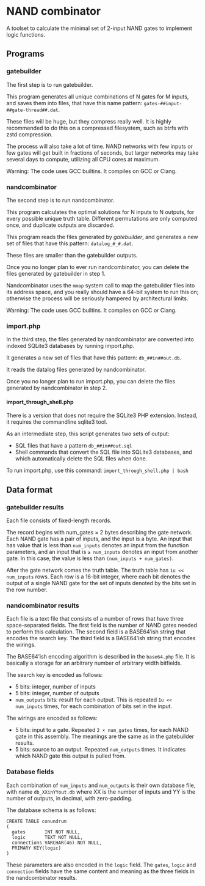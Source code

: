 # NAND combinator

A toolset to calculate the minimal set of 2-input NAND gates
to implement logic functions.

## Programs

### gatebuilder

The first step is to run gatebuilder.

This program generates all unique combinations of N gates for M inputs,
and saves them into files, that have this name pattern:
`gates-##input-##gate-thread##.dat`.

These files will be huge, but they compress really well.
It is highly recommended to do this on a compressed filesystem,
such as btrfs with zstd compression.

The process will also take a lot of time. NAND networks with few inputs
or few gates will get built in fractions of seconds, but larger networks
may take several days to compute, utilizing all CPU cores at maximum.

Warning: The code uses GCC builtins. It compiles on GCC or Clang.

### nandcombinator

The second step is to run nandcombinator.

This program calculates the optimal solutions for N inputs to N outputs,
for every possible unique truth table.
Different permutations are only computed once,
and duplicate outputs are discarded.

This program reads the files generated by *gatebuilder*,
and generates a new set of files that have this pattern:
`datalog_#_#.dat`.

These files are smaller than the gatebuilder outputs.

Once you no longer plan to ever run nandcombinator,
you can delete the files generated by gatebuilder in step 1.

Nandcombinator uses the `mmap` system call to map
the gatebuilder files into its address space,
and you really should have a 64-bit system to run this on;
otherwise the process will be seriously hampered by architectural limits.

Warning: The code uses GCC builtins. It compiles on GCC or Clang.

### import.php

In the third step, the files generated by nandcombinator are
converted into indexed SQLite3 databases by running import.php.

It generates a new set of files that have this pattern:
`db_##in##out.db`.

It reads the datalog files generated by nandcombinator.

Once you no longer plan to run import.php,
you can delete the files generated by nandcombinator in step 2.

#### import_through_shell.php

There is a version that does not require the SQLite3 PHP extension.
Instead, it requires the commandline sqlite3 tool.

As an intermediate step, this script generates two sets of output:

* SQL files that have a pattern `db_##in##out.sql`
* Shell commands that convert the SQL file into SQLite3 databases, and which automatically delete the SQL files when done.

To run import.php, use this command: `import_through_shell.php | bash`

## Data format

### gatebuilder results

Each file consists of fixed-length records.

The record begins with num_gates × 2 bytes describing the gate network.
Each NAND gate has a pair of inputs, and the input is a byte.
An input that has value that is less than `num_inputs` denotes
an input from the function parameters, and an input that is `≥ num_inputs`
denotes an input from another gate.
In this case, the value is less than `(num_inputs + num_gates)`.

After the gate network comes the truth table.
The truth table has `1u << num_inputs` rows.
Each row is a 16-bit integer, where each bit denotes the output of a single
NAND gate for the set of inputs denoted by the bits set in the row number.

### nandcombinator results

Each file is a text file that consists of a number of rows that have three
space-separated fields.
The first field is the number of NAND gates needed to perform this calculation.
The second field is a BASE64’ish string that encodes the search key.
The third field is a BASE64’ish string that encodes the wirings.

The BASE64’ish encoding algorithm is described in the `base64.php` file.
It is basically a storage for an arbitrary number of arbitrary width
bitfields.

The search key is encoded as follows:

* 5 bits: integer, number of inputs
* 5 bits: integer, number of outputs
* `num_outputs` bits: result for each output. This is repeated `1u << num_inputs` times, for each combination of bits set in the input.

The wirings are encoded as follows:

* 5 bits: input to a gate. Repeated `2 × num_gates` times, for each NAND gate in this assembly. The meanings are the same as in the gatebuilder results.
* 5 bits: source to an output. Repeated `num_outputs` times. It indicates which NAND gate this output is pulled from.

### Database fields

Each combination of `num_inputs` and `num_outputs` is their own database file,
with name `db_XXinYYout.db` where XX is the number of inputs and YY is the number of outputs,
in decimal, with zero-padding.

The database schema is as follows:

    CREATE TABLE conundrum
    (
      gates       INT NOT NULL,
      logic       TEXT NOT NULL,
      connections VARCHAR(46) NOT NULL,
      PRIMARY KEY(logic)
    )

These parameters are also encoded in the `logic` field.
The `gates`, `logic` and `connection` fields have the same content
and meaning as the three fields in the nandcombinator results.
